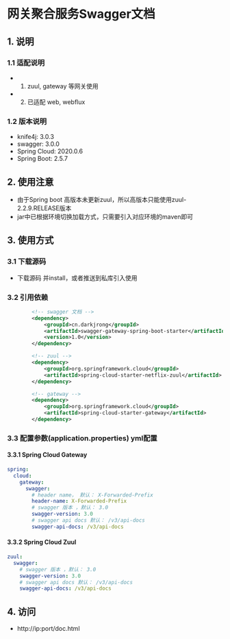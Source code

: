 # 网关聚合服务Swagger文档

## 1. 说明
### 1.1 适配说明
 - 1. zuul, gateway 等网关使用
 - 2. 已适配 web, webflux

### 1.2 版本说明
 - knife4j: 3.0.3
 - swagger: 3.0.0
 - Spring Cloud: 2020.0.6
 - Spring Boot: 2.5.7
 
## 2. 使用注意
 - 由于Spring boot 高版本未更新zuul，所以高版本只能使用zuul-2.2.9.RELEASE版本
 - jar中已根据环境切换加载方式，只需要引入对应环境的maven即可

## 3. 使用方式
### 3.1 下载源码 
 - 下载源码 并install，或者推送到私库引入使用
### 3.2 引用依赖
```xml
        <!-- swagger 文档 -->
        <dependency>
            <groupId>cn.darkjrong</groupId>
            <artifactId>swagger-gateway-spring-boot-starter</artifactId>
            <version>1.0</version>
        </dependency>    

        <!-- zuul -->
        <dependency>
            <groupId>org.springframework.cloud</groupId>
            <artifactId>spring-cloud-starter-netflix-zuul</artifactId>
        </dependency>   

        <!-- gateway -->
        <dependency>
            <groupId>org.springframework.cloud</groupId>
            <artifactId>spring-cloud-starter-gateway</artifactId>
        </dependency>
```

### 3.3 配置参数(application.properties) yml配置
#### 3.3.1 Spring Cloud Gateway
```yaml
spring:
  cloud:
    gateway:
      swagger:
        # header name， 默认： X-Forwarded-Prefix
        header-name: X-Forwarded-Prefix
        # swagger 版本 ，默认： 3.0
        swagger-version: 3.0
        # swagger api docs 默认： /v3/api-docs
        swagger-api-docs: /v3/api-docs
```
#### 3.3.2 Spring Cloud Zuul
```yaml
zuul:
  swagger:
    # swagger 版本 ，默认： 3.0
    swagger-version: 3.0
    # swagger api docs 默认： /v3/api-docs
    swagger-api-docs: /v3/api-docs
```

## 4. 访问
 - http://ip:port/doc.html








































